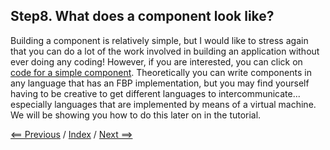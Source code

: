 
<link href="../style.css" rel="stylesheet" type="text/css">

## Step8.  What does a component look like?

Building a component is relatively simple, but I would like to stress again that you can do a lot of the work involved in building an application without ever doing any coding!  However, if you are interested, you can click on [code for a simple component](StartsWith.md).  Theoretically you can write components in any language that has an FBP implementation, but you may find yourself having to be creative to get different languages to intercommunicate... especially languages that are implemented by means of a virtual machine.  We will be showing you how to do this later on in the tutorial.

<p>  <div class=middle> <a href="../Step7/README.md"> &lt;== Previous</a> / <a href="../README.md"> Index</a> / <a href="../Step9/README.md"> Next ==&gt; </a></div> </p>